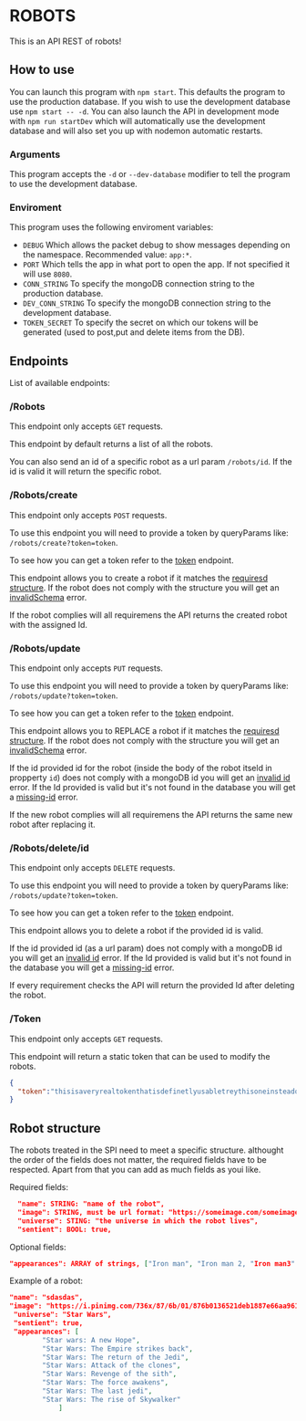 # ROBOTS

This is an API REST of robots!

## How to use

You can launch this program with `npm start`. This defaults the program to use the production database. If you wish to use the development database use `npm start -- -d`.
You can also launch the API in development mode with `npm run startDev` which will automatically use the development database and will also set you up with nodemon automatic restarts.

### Arguments

This program accepts the `-d` or `--dev-database` modifier to tell the program to use the development database.

### Enviroment

This program uses the following enviroment variables:

- `DEBUG` Which allows the packet debug to show messages depending on the namespace. Recommended value: `app:*`. 
- `PORT` Which tells the app in what port to open the app. If not specified it will use `8080`.
- `CONN_STRING` To specify the mongoDB connection string to the production database.
- `DEV_CONN_STRING` To specify the mongoDB connection string to the development database. 
- `TOKEN_SECRET` To specify the secret on which our tokens will be generated (used to post,put and delete items from the DB).

## Endpoints

List of available endpoints:

### /Robots

This endpoint only accepts `GET` requests.

This endpoint by default returns a list of all the robots.

You can also send an id of a specific robot as a url param `/robots/id`. If the id is valid it will return the specific robot.

### /Robots/create

This endpoint only accepts `POST` requests.

To use this endpoint you will need to provide a token by queryParams like:
`/robots/create?token=token`.

To see how you can get a token refer to the [token](#token) endpoint.

This endpoint allows you to create a robot if it matches the [requiresd structure](#robot-structure). If the robot does not comply with the structure you will get an [invalidSchema](#invalid-schema) error.


If the robot complies will all requiremens the API returns the created robot with the assigned Id.

### /Robots/update

This endpoint only accepts `PUT` requests.

To use this endpoint you will need to provide a token by queryParams like:
`/robots/update?token=token`.

To see how you can get a token refer to the [token](#token) endpoint.

This endpoint allows you to REPLACE a robot if it matches the [requiresd structure](#robot-structure). If the robot does not comply with the structure you will get an [invalidSchema](#invalid-schema) error.

If the id provided id for the robot (inside the body of the robot itseld in propperty `id`) does not comply with a mongoDB id you will get an [invalid id](#invalid-id) error. If the Id provided is valid but it's not found in the database you will get a [missing-id](#missing-id) error.


If the new robot complies will all requiremens the API returns the same new robot after replacing it.



### /Robots/delete/id

This endpoint only accepts `DELETE` requests.

To use this endpoint you will need to provide a token by queryParams like:
`/robots/update?token=token`.

To see how you can get a token refer to the [token](#token) endpoint.

This endpoint allows you to delete a robot if the provided id is valid.

If the id provided id (as a url param) does not comply with a mongoDB id you will get an [invalid id](#invalid-id) error. If the Id provided is valid but it's not found in the database you will get a [missing-id](#missing-id) error.


If every requirement checks the API will return the provided Id after deleting the robot.


### /Token

This endpoint only accepts `GET` requests.

This endpoint will return a static token that can be used to modify the robots.

```JSON
{
  "token":"thisisaveryrealtokenthatisdefinetlyusabletreythisoneinsteadofdoingitpropperlybynavigatingtothisendpoint"
}
```

## Robot structure

The robots treated in the SPI need to meet a specific structure. althought the order of the fields does not matter, the required fields have to be respected. Apart from that you can add as much fields as youi like.

Required fields:
```JSON
  "name": STRING: "name of the robot",
  "image": STRING, must be url format: "https://someimage.com/someimage.jpg",
  "universe": STING: "the universe in which the robot lives",
  "sentient": BOOL: true,
```

Optional fields:
```JSON
"appearances": ARRAY of strings, ["Iron man", "Iron man 2, "Iron man3" ...]
```

Example of a robot:
```JSON
"name": "sdasdas",
"image": "https://i.pinimg.com/736x/87/6b/01/876b0136521deb1887e66aa96187d127.jpg",
 "universe": "Star Wars",
 "sentient": true,
 "appearances": [
        "Star wars: A new Hope",
        "Star Wars: The Empire strikes back",
        "Star Wars: The return of the Jedi",
        "Star Wars: Attack of the clones",
        "Star Wars: Revenge of the sith",
        "Star Wars: The force awakens",
        "Star Wars: The last jedi",
        "Star Wars: The rise of Skywalker"
            ]
```
